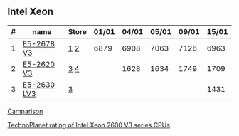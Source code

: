 ## Intel Xeon


| # | name | Store | 01/01 | 04/01 | 05/01 | 09/01 | 15/01
-|-|-|-|-|-|-|-
1 | [E5-2678 V3](https://www.chaynikam.info/Xeon_E5-2678_v3.html) | [1](https://aliexpress.ru/item/4000414556215.html?spm=a2g0o.detail.1000014.1.321b4fb5w5w6MX&gps-id=pcDetailBottomMoreOtherSeller&scm=1007.13338.183346.0&scm_id=1007.13338.183346.0&scm-url=1007.13338.183346.0&pvid=705a7757-b421-44b6-8ded-977d5d5b9c37&_t=gps-id:pcDetailBottomMoreOtherSeller,scm-url:1007.13338.183346.0,pvid:705a7757-b421-44b6-8ded-977d5d5b9c37,tpp_buckets:3338%230%23183346%230_3338%233142%239889%231_21387%230%23183380%230&sku_id=10000001710076839 "CPU Store") [2](https://aliexpress.ru/item/4000756196146.html?algo_pvid=187bec39-ea9b-4a99-b6c1-a1b087977ef4&af=135875_1&utm_campaign=135875_1&aff_platform=portals-tool&btsid=0b8b035916041817816032775e3d82&utm_medium=cpa&afref=https%3A%2F%2Fwww.youtube.com&cn=45qm3j3xa9yq0c2wmazbsc87mcghjrlg&dp=v5_45qm3j3xa9yq0c2wmazbsc87mcghjrlg&algo_expid=187bec39-ea9b-4a99-b6c1-a1b087977ef4-0&cv=38517779&ws_ab_test=searchweb0_0%2Csearchweb201602_%2Csearchweb201603_&product_id=4000756196146&sk=_d7Wwn2s&aff_trace_key=fd71b4e8f6004792ba73f80e99ef89f0-1609236861948-09156-_d7Wwn2s&terminal_id=e8b38080e7fc4bdb979c7f012f1f8489&utm_source=epn&utm_content=38517779&sku_id=10000007329940651 "SZCPU Store") | 6879 | 6908 | 7063 | 7126 | 6963
2 | [E5-2620 V3](https://www.chaynikam.info/Xeon_E5-2620_v3.html) |[3](https://aliexpress.ru/item/4000265198909.html?af=1082365_1&utm_campaign=1082365_1&aff_platform=api&utm_medium=cpa&afref=https%3A%2F%2Fwww.youtube.com&cn=46qmel14qnqnzj2ss3gqr246e3a2i4qt&dp=v5_46qmel14qnqnzj2ss3gqr246e3a2i4qt&cv=38400614&product_id=4000265198909&sk=_dUEQrsZ&aff_trace_key=d6b5365b9ec742839d929db2108a928b-1609752568591-05860-_dUEQrsZ&terminal_id=e8b38080e7fc4bdb979c7f012f1f8489&utm_source=epn&utm_content=38400614&sku_id=10000001073806714 "CPU Top Store") [4](https://aliexpress.ru/item/4000081460972.html?af=135875_1&utm_campaign=135875_1&aff_platform=api&utm_medium=cpa&afref=https%3A%2F%2Fwww.youtube.com&cn=45qmel5u213igruwtk0rmvzmxxroixeh&dp=v5_45qmel5u213igruwtk0rmvzmxxroixeh&cv=38517779&product_id=4000081460972&sk=_dXAKuA5&aff_trace_key=26006d4650264d9f98c64874e9419d23-1609752738328-08354-_dXAKuA5&terminal_id=e8b38080e7fc4bdb979c7f012f1f8489&utm_source=epn&utm_content=38517779&sku_id=10000000215526386 "JSF CPU Technologies Co Ltd store") | | 1628 | 1634 | 1749 | 1709
3 | [E5-2630 LV3](https://www.chaynikam.info/en/Xeon_E5-2630L_v3.html) | [3](https://aliexpress.ru/item/1005001870728450.html?mp=1&af=1082365_1&utm_campaign=1082365_1&aff_platform=portals-tool&_gac=1.213931493.1609751402.Cj0KCQiAlsv_BRDtARIsAHMGVSa2dZenmHzDxkruStnkXkX5zebI5ZaKh6qxpHaIaJwdzyKgWxLrSfkaAh35EALw_wcB&utm_medium=cpa&afref=https%3A%2F%2Fwww.youtube.com%2Fwatch&sku_id=12000017964501834&cn=45qmytlpnivu6w7m6wf1xxrmj95os10x&dp=v5_45qmytlpnivu6w7m6wf1xxrmj95os10x&cv=39986065&product_id=1005001870728450&_ga=2.110020229.1448326127.1610382440-1002515761.1602602437&sk=_d7Wwn2s&aff_trace_key=aa118c2058294113b36a8bf4c86671b6-1610696797933-06797-_d7Wwn2s&terminal_id=e8b38080e7fc4bdb979c7f012f1f8489&utm_source=epn&utm_content=39986065 "CPU Top Store") | | | | | 1431

[Camparison](https://www.chaynikam.info/cpu_comparison.html?Xeon_E5-2678_v3&Xeon_E5-2620_v3&Xeon_E5-2689&Xeon_E5-2689_v4conf2=`0`````2689`159`)

[TechnoPlanet rating of Intel Xeon 2600 V3 series CPUs](https://vk.com/doc37616421_571053682?hash=182c373b4548013b20)